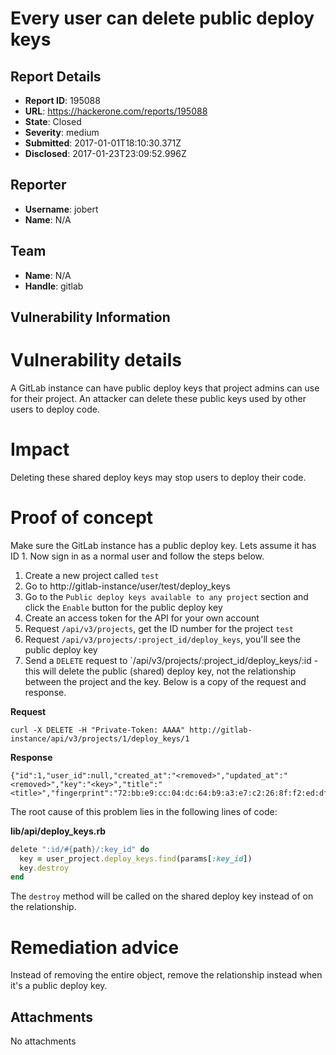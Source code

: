 # Every user can delete public deploy keys

## Report Details
- **Report ID**: 195088
- **URL**: https://hackerone.com/reports/195088
- **State**: Closed
- **Severity**: medium
- **Submitted**: 2017-01-01T18:10:30.371Z
- **Disclosed**: 2017-01-23T23:09:52.996Z

## Reporter
- **Username**: jobert
- **Name**: N/A

## Team
- **Name**: N/A
- **Handle**: gitlab

## Vulnerability Information
# Vulnerability details
A GitLab instance can have public deploy keys that project admins can use for their project. An attacker can delete these public keys used by other users to deploy code.

# Impact
Deleting these shared deploy keys may stop users to deploy their code.

# Proof of concept
Make sure the GitLab instance has a public deploy key. Lets assume it has ID 1. Now sign in as a normal user and follow the steps below.

1. Create a new project called `test`
2. Go to http://gitlab-instance/user/test/deploy_keys
3. Go to the `Public deploy keys available to any project` section and click the `Enable` button for the public deploy key
4. Create an access token for the API for your own account
5. Request `/api/v3/projects`, get the ID number for the project `test`
6. Request `/api/v3/projects/:project_id/deploy_keys`, you'll see the public deploy key
7. Send a `DELETE` request to `/api/v3/projects/:project_id/deploy_keys/:id - this will delete the public (shared) deploy key, not the relationship between the project and the key. Below is a copy of the request and response.

**Request**
```
curl -X DELETE -H "Private-Token: AAAA" http://gitlab-instance/api/v3/projects/1/deploy_keys/1
```


**Response**
```
{"id":1,"user_id":null,"created_at":"<removed>","updated_at":"<removed>","key":"<key>","title":"<title>","fingerprint":"72:bb:e9:cc:04:dc:64:b9:a3:e7:c2:26:8f:f2:ed:df","public":true}
```

The root cause of this problem lies in the following lines of code:

**lib/api/deploy_keys.rb**
```ruby
delete ":id/#{path}/:key_id" do
  key = user_project.deploy_keys.find(params[:key_id])
  key.destroy
end
```

The `destroy` method will be called on the shared deploy key instead of on the relationship.

# Remediation advice
Instead of removing the entire object, remove the relationship instead when it's a public deploy key.

## Attachments
No attachments
